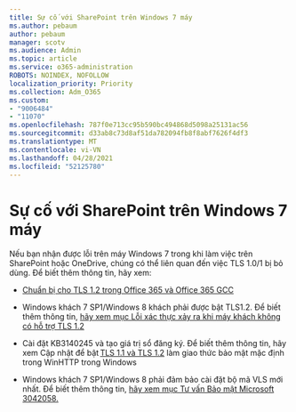 ```yaml
---
title: Sự cố với SharePoint trên Windows 7 máy
ms.author: pebaum
author: pebaum
manager: scotv
ms.audience: Admin
ms.topic: article
ms.service: o365-administration
ROBOTS: NOINDEX, NOFOLLOW
localization_priority: Priority
ms.collection: Adm_O365
ms.custom:
- "9006484"
- "11070"
ms.openlocfilehash: 787f0e713cc95b590bc494868d5098a25131ac56
ms.sourcegitcommit: d33ab8c73d8af51da782094fb8f8abf7626f4df3
ms.translationtype: MT
ms.contentlocale: vi-VN
ms.lasthandoff: 04/28/2021
ms.locfileid: "52125780"
---
```

# <a name="issues-with-sharepoint-on-windows-7-machines"></a>Sự cố với SharePoint trên Windows 7 máy

Nếu bạn nhận được lỗi trên máy Windows 7 trong khi làm việc trên SharePoint hoặc OneDrive, chúng có thể liên quan đến việc TLS 1.0/1 bị bỏ dùng. Để biết thêm thông tin, hãy xem:

- [Chuẩn bị cho TLS 1.2 trong Office 365 và Office 365 GCC](https://docs.microsoft.com/microsoft-365/compliance/prepare-tls-1.2-in-office-365)

- Windows khách 7 SP1/Windows 8 khách phải được bật TLS1.2. Để biết thêm thông tin, [hãy xem mục Lỗi xác thực xảy ra khi máy khách không có hỗ trợ TLS 1.2](https://review.docs.microsoft.com/sharepoint/troubleshoot/administration/authentication-errors-tls12-support)

- Cài đặt KB3140245 và tạo giá trị sổ đăng ký. Để biết thêm thông tin, hãy xem Cập nhật để bật [TLS 1.1 và TLS 1.2](https://support.microsoft.com/topic/update-to-enable-tls-1-1-and-tls-1-2-as-default-secure-protocols-in-winhttp-in-windows-c4bd73d2-31d7-761e-0178-11268bb10392) làm giao thức bảo mật mặc định trong WinHTTP trong Windows

- Windows khách 7 SP1/Windows 8 phải đảm bảo cài đặt bộ mã VLS mới nhất. Để biết thêm thông tin, [hãy xem mục Tư vấn Bảo mật Microsoft 3042058.](https://docs.microsoft.com/security-updates/SecurityAdvisories/2015/3042058) 


